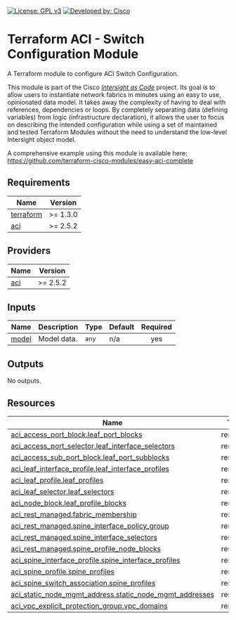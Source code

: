 <!-- BEGIN_TF_DOCS -->
[![License: GPL v3](https://img.shields.io/badge/License-GPLv3-blue.svg)](https://www.gnu.org/licenses/gpl-3.0)
[![Developed by: Cisco](https://img.shields.io/badge/Developed%20by-Cisco-blue)](https://developer.cisco.com)

# Terraform ACI - Switch Configuration Module

A Terraform module to configure ACI Switch Configuration.

This module is part of the Cisco [*Intersight as Code*](https://cisco.com/go/intersightascode) project. Its goal is to allow users to instantiate network fabrics in minutes using an easy to use, opinionated data model. It takes away the complexity of having to deal with references, dependencies or loops. By completely separating data (defining variables) from logic (infrastructure declaration), it allows the user to focus on describing the intended configuration while using a set of maintained and tested Terraform Modules without the need to understand the low-level Intersight object model.

A comprehensive example using this module is available here: https://github.com/terraform-cisco-modules/easy-aci-complete

## Requirements

| Name | Version |
|------|---------|
| <a name="requirement_terraform"></a> [terraform](#requirement\_terraform) | >= 1.3.0 |
| <a name="requirement_aci"></a> [aci](#requirement\_aci) | >= 2.5.2 |
## Providers

| Name | Version |
|------|---------|
| <a name="provider_aci"></a> [aci](#provider\_aci) | >= 2.5.2 |
## Inputs

| Name | Description | Type | Default | Required |
|------|-------------|------|---------|:--------:|
| <a name="input_model"></a> [model](#input\_model) | Model data. | `any` | n/a | yes |
## Outputs

No outputs.
## Resources

| Name | Type |
|------|------|
| [aci_access_port_block.leaf_port_blocks](https://registry.terraform.io/providers/CiscoDevNet/aci/latest/docs/resources/access_port_block) | resource |
| [aci_access_port_selector.leaf_interface_selectors](https://registry.terraform.io/providers/CiscoDevNet/aci/latest/docs/resources/access_port_selector) | resource |
| [aci_access_sub_port_block.leaf_port_subblocks](https://registry.terraform.io/providers/CiscoDevNet/aci/latest/docs/resources/access_sub_port_block) | resource |
| [aci_leaf_interface_profile.leaf_interface_profiles](https://registry.terraform.io/providers/CiscoDevNet/aci/latest/docs/resources/leaf_interface_profile) | resource |
| [aci_leaf_profile.leaf_profiles](https://registry.terraform.io/providers/CiscoDevNet/aci/latest/docs/resources/leaf_profile) | resource |
| [aci_leaf_selector.leaf_selectors](https://registry.terraform.io/providers/CiscoDevNet/aci/latest/docs/resources/leaf_selector) | resource |
| [aci_node_block.leaf_profile_blocks](https://registry.terraform.io/providers/CiscoDevNet/aci/latest/docs/resources/node_block) | resource |
| [aci_rest_managed.fabric_membership](https://registry.terraform.io/providers/CiscoDevNet/aci/latest/docs/resources/rest_managed) | resource |
| [aci_rest_managed.spine_interface_policy_group](https://registry.terraform.io/providers/CiscoDevNet/aci/latest/docs/resources/rest_managed) | resource |
| [aci_rest_managed.spine_interface_selectors](https://registry.terraform.io/providers/CiscoDevNet/aci/latest/docs/resources/rest_managed) | resource |
| [aci_rest_managed.spine_profile_node_blocks](https://registry.terraform.io/providers/CiscoDevNet/aci/latest/docs/resources/rest_managed) | resource |
| [aci_spine_interface_profile.spine_interface_profiles](https://registry.terraform.io/providers/CiscoDevNet/aci/latest/docs/resources/spine_interface_profile) | resource |
| [aci_spine_profile.spine_profiles](https://registry.terraform.io/providers/CiscoDevNet/aci/latest/docs/resources/spine_profile) | resource |
| [aci_spine_switch_association.spine_profiles](https://registry.terraform.io/providers/CiscoDevNet/aci/latest/docs/resources/spine_switch_association) | resource |
| [aci_static_node_mgmt_address.static_node_mgmt_addresses](https://registry.terraform.io/providers/CiscoDevNet/aci/latest/docs/resources/static_node_mgmt_address) | resource |
| [aci_vpc_explicit_protection_group.vpc_domains](https://registry.terraform.io/providers/CiscoDevNet/aci/latest/docs/resources/vpc_explicit_protection_group) | resource |
<!-- END_TF_DOCS -->